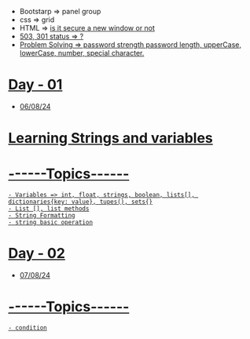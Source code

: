 - Bootstarp => panel group
- css => grid
- HTML => <a href="link" target="_blank"> is it secure a new window or not
- 503, 301 status => ?
- Problem Solving => password strength password length, upperCase, lowerCase, number, special character. 

# Day - 01
- 06/08/24

# Learning Strings and variables

# ------Topics------
    - Variables => int, float, strings, boolean, lists[], dictionaries{key: value}, tupes(), sets{}
    - List [], list methods
    - String Formatting
    - string basic operation

# Day - 02

- 07/08/24

# ------Topics------
    - condition
